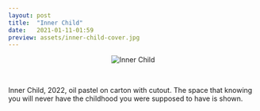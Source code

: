 ```yaml
---
layout: post
title:  "Inner Child"
date:   2021-01-11-01:59
preview: assets/inner-child-cover.jpg
---
```


<div style="text-align: center"><img src="{{site.baseurl}}/assets/inner-child.jpg" alt="Inner Child" class="center"/></div>

&nbsp;

Inner Child, 2022, oil pastel on carton with cutout.
The space that knowing you will never have the childhood you were supposed to have is shown.

&nbsp;